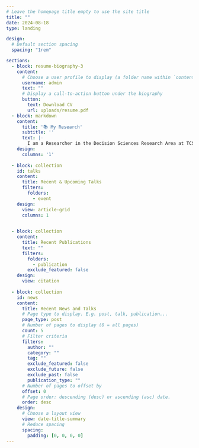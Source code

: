 ```yaml
---
# Leave the homepage title empty to use the site title
title: ""
date: 2024-08-18
type: landing

design:
  # Default section spacing
  spacing: "1rem"

sections:
  - block: resume-biography-3
    content:
      # Choose a user profile to display (a folder name within `content/authors/`)
      username: admin
      text: ""
      # Display a call-to-action button under the biography
      button:
        text: Download CV
        url: uploads/resume.pdf
  - block: markdown
    content:
      title: '📚 My Research'
      subtitle: ''
      text: |-
        I am a Researcher in the Decision Sciences Research Area at TCS Research, driven by a deep passion for leveraging machine learning and operational research to tackle complex, real-world challenges. My expertise spans across diverse domains, with a strong focus on reinforcement learning and its practical applications. From optimizing power networks and supply chains to pioneering peer-to-peer energy trading and advancing electric vehicle technology, I aim to bridge the gap between theoretical research and impactful, real-world solutions. I hold an M.Tech. in Electrical Engineering from the Indian Institute of Technology, Gandhinagar, where I conducted award-winning research on Peer-to-Peer Energy Trading. My thesis, supervised by Prof. Naran Pindoriya, earned recognition through the Grid-India Power Systems Award, placing me among the top fifteen recipients. I’ve also presented at conferences, with one paper under review and a patent filed. At TCS Research, I collaborate with experts like Dr. Mayank Baranwal and Dr. Harshad Khadilkar to apply reinforcement learning to uncertain real-world problems, including power and supply-chain networks. My work also explores innovative approaches, such as using attention models for vehicle routing with time windows and integrating large language models with reinforcement learning for enhanced train scheduling.'
    design:
      columns: '1'
    
  - block: collection
    id: talks
    content:
      title: Recent & Upcoming Talks
      filters:
        folders:
          - event
    design:
      view: article-grid
      columns: 1

    
  - block: collection
    content:
      title: Recent Publications
      text: ""
      filters:
        folders:
          - publication
        exclude_featured: false
    design:
      view: citation
  
  - block: collection
    id: news
    content:
      title: Recent News and Talks
      # Page type to display. E.g. post, talk, publication...
      page_type: post
      # Number of pages to display (0 = all pages)
      count: 5
      # Filter criteria
      filters:
        author: ""
        category: ""
        tag: ""
        exclude_featured: false
        exclude_future: false
        exclude_past: false
        publication_type: ""
      # Number of pages to offset by
      offset: 0
      # Page order: descending (desc) or ascending (asc) date.
      order: desc
    design:
      # Choose a layout view
      view: date-title-summary
      # Reduce spacing
      spacing:
        padding: [0, 0, 0, 0]
---
```

